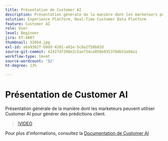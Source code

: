 ```yaml
---
title: Présentation de Customer AI
description: Présentation générale de la manière dont les marketeurs peuvent utiliser Customer AI pour générer des prédictions client.
solution: Experience Platform, Real-Time Customer Data Platform
feature: Customer AI
role: User
level: Beginner
jira: KT-4807
thumbnail: 32664.jpg
exl-id: a6a9302f-b9dd-4201-a81e-5c8a2f58b82d
source-git-commit: 42427df298e2c5ae734ce050e935378db51e66a1
workflow-type: tm+mt
source-wordcount: '52'
ht-degree: 13%

---
```


# Présentation de Customer AI

Présentation générale de la manière dont les marketeurs peuvent utiliser Customer AI pour générer des prédictions client.

>[!VIDEO](https://video.tv.adobe.com/v/32664?quality=12&learn=on)

Pour plus d’informations, consultez la [Documentation de Customer AI](https://experienceleague.adobe.com/docs/experience-platform/intelligent-services/customer-ai/overview.html?lang=fr)
